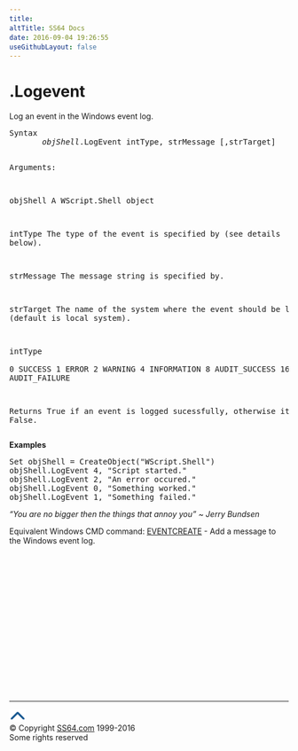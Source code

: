 ```yaml
---
title:
altTitle: SS64 Docs
date: 2016-09-04 19:26:55
useGithubLayout: false
---
```

<!-- #BeginLibraryItem "/Library/head_vb.lbi" --><!-- #EndLibraryItem --><h1>.Logevent</h1> 
<p>Log an event in the Windows  event log.</p>
<pre>Syntax 
       <i>objShell</i>.LogEvent intType, strMessage [,strTarget]

Arguments:

   objShell    A WScript.Shell object

   intType     The type of the event is specified by
               (see details below).

   strMessage  The message string is specified by.

   strTarget   The name of the system where the event should be logged
               (default is local system).

intType    
  0  SUCCESS
  1  ERROR
  2  WARNING
  4  INFORMATION
  8  AUDIT_SUCCESS
 16  AUDIT_FAILURE

Returns True if an event is logged sucessfully, otherwise it returns False.
</pre>
<p><b>Examples</b></p>
<pre>Set objShell = CreateObject("WScript.Shell")
objShell.LogEvent 4, "Script started."
objShell.LogEvent 2, "An error occured."
objShell.LogEvent 0, "Something worked."
objShell.LogEvent 1, "Something failed."</pre>
<p class="quote"><i>“You are no bigger then the things that annoy you” ~ Jerry Bundsen</i></p>
<p>  Equivalent Windows CMD command: <a href="../nt/eventcreate.html">EVENTCREATE</a> - Add a message to the Windows event log.
<!-- #BeginLibraryItem "/Library/foot_vb.lbi" --></p><p><script async="" src="//pagead2.googlesyndication.com/pagead/js/adsbygoogle.js"></script>
<!-- VB300 -->
<ins class="adsbygoogle" style="display:inline-block;width:300px;height:250px" data-ad-client="ca-pub-6140977852749469" data-ad-slot="1683739502"></ins>
<script>
(adsbygoogle = window.adsbygoogle || []).push({});
</script></p>
<hr>
<div id="bl" class="footer"><a href="#"><img src="../images/top.png" width="30" height="22" alt="Back to the Top"></a></div>
<div id="br" class="footer, tagline">© Copyright <a href="http://ss64.com/">SS64.com</a> 1999-2016<br>
Some rights reserved</div><!-- #EndLibraryItem -->

